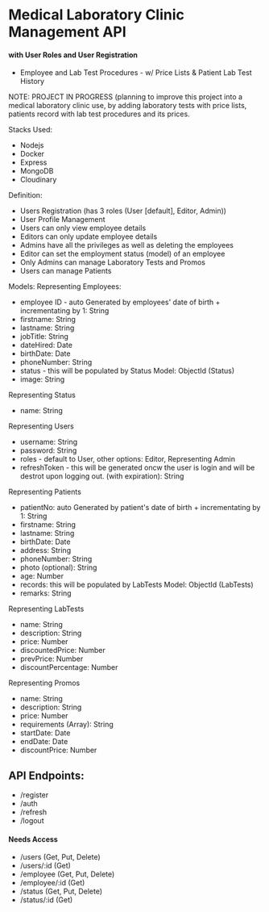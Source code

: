 
# Medical Laboratory Clinic Management  API
#### with User Roles and User Registration
- Employee and Lab Test Procedures - w/ Price Lists & Patient Lab Test History

NOTE: PROJECT IN PROGRESS (planning to 
improve this project into a medical laboratory clinic use, by adding laboratory tests with price lists, patients record with lab test procedures and its prices.


Stacks Used:
- Nodejs
- Docker
- Express
- MongoDB
- Cloudinary


Definition:
- Users Registration (has 3 roles (User [default], Editor, Admin))
- User Profile Management
- Users can only view employee details
- Editors can only update employee details
- Admins have all the privileges as well as deleting the employees
- Editor can set the employment status (model) of an employee
- Only Admins can manage Laboratory Tests and Promos
- Users can manage Patients


Models:
Representing Employees:
- employee ID - auto Generated by employees' date of birth + incrementating by 1: String
- firstname: String
- lastname: String
- jobTitle: String
- dateHired: Date
- birthDate: Date
- phoneNumber: String
- status - this will be populated by Status Model: ObjectId (Status)
- image: String

Representing Status
- name: String

Representing Users
- username: String
- password: String
- roles - default to User, other options: Editor, Representing Admin
- refreshToken - this will be generated oncw the user is login and will be destrot upon logging out. (with expiration): String

Representing Patients
- patientNo: auto Generated by patient's date of birth + incrementating by 1: String
- firstname: String
- lastname: String
- birthDate: Date
- address: String
- phoneNumber: String
- photo (optional): String
- age: Number
- records: this will be populated by LabTests Model: ObjectId (LabTests)
- remarks: String

Representing LabTests
- name: String
- description: String
- price: Number
- discountedPrice: Number
- prevPrice: Number
- discountPercentage: Number

Representing Promos
- name: String
- description: String
- price: Number
- requirements (Array): String
- startDate: Date
- endDate: Date
- discountPrice: Number


## API Endpoints:

- /register
- /auth
- /refresh
- /logout

#### Needs Access
- /users (Get, Put, Delete)
- /users/:id (Get)
- /employee (Get, Put, Delete)
- /employee/:id (Get)
- /status (Get, Put, Delete)
- /status/:id (Get)
